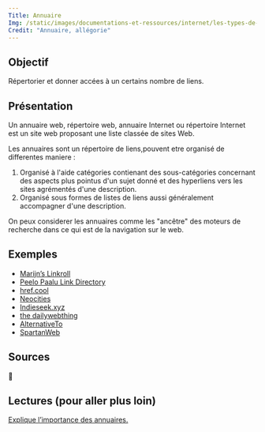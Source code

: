 ```yaml
---
Title: Annuaire
Img: /static/images/documentations-et-ressources/internet/les-types-de-sites-web/annuaire.jpg
Credit: "Annuaire, allégorie"
---
```


## Objectif
Répertorier et donner accées à un certains nombre de liens.

## Présentation
Un annuaire web, répertoire web, annuaire Internet ou répertoire Internet est un site web proposant une liste classée de sites Web.

Les annuaires sont un répertoire de liens,pouvent etre organisé de differentes maniere :
1. Organisé à l'aide catégories contienant des sous-catégories concernant des aspects plus pointus d'un sujet donné et des hyperliens vers les sites agrémentés d'une description.
2. Organisé sous formes de listes de liens aussi généralement accompagner d'une description.

On peux considerer les annuaires comme les "ancêtre" des moteurs de recherche dans ce qui est de la navigation sur le web.

## Exemples
- [Marijn’s Linkroll](https://marijn.uk/linkroll/)
- [Peelo Paalu Link Directory](https://peelopaalu.neocities.org)
- [href.cool](https://href.cool/)
- [Neocities](https://neocities.org/browse)
- [Indieseek.xyz](https://indieseek.xyz/links/)
- [the dailywebthing](https://the.dailywebthing.com)
- [AlternativeTo](https://alternativeto.net)
- [SpartanWeb](https://old.reddit.com/r/SpartanWeb/)

## Sources
🚧

## Lectures (pour aller plus loin)
[Explique l’importance des annuaires.](https://www.kickscondor.com/marijn's-link-cabinet)
